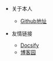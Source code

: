 * 关于本人
  * [Github地址](https://github.com/huangjayx)

* 友情链接
  * [Docsify](https://docsify.js.org/#/)
  * [博客园](https://www.cnblogs.com/)